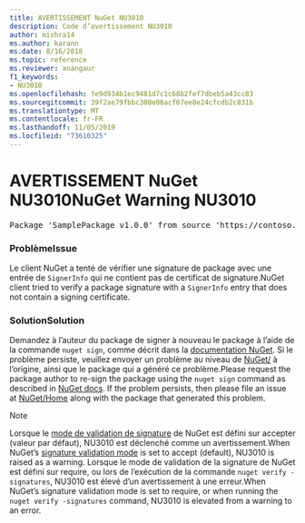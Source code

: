 ```yaml
---
title: AVERTISSEMENT NuGet NU3010
description: Code d’avertissement NU3010
author: mishra14
ms.author: karann
ms.date: 8/16/2018
ms.topic: reference
ms.reviewer: anangaur
f1_keywords:
- NU3010
ms.openlocfilehash: fe9d934b1ec9481d7c1c68b2fef7dbeb5a43cc83
ms.sourcegitcommit: 39f2ae79fbbc308e06acf67ee8e24cfcdb2c831b
ms.translationtype: MT
ms.contentlocale: fr-FR
ms.lasthandoff: 11/05/2019
ms.locfileid: "73610325"
---
```

# <a name="nuget-warning-nu3010"></a><span data-ttu-id="85ab4-103">AVERTISSEMENT NuGet NU3010</span><span class="sxs-lookup"><span data-stu-id="85ab4-103">NuGet Warning NU3010</span></span>

<pre>Package 'SamplePackage v1.0.0' from source 'https://contoso.com/index.json': The primary signature does not have a signing certificate.</pre>

### <a name="issue"></a><span data-ttu-id="85ab4-104">Problème</span><span class="sxs-lookup"><span data-stu-id="85ab4-104">Issue</span></span>

<span data-ttu-id="85ab4-105">Le client NuGet a tenté de vérifier une signature de package avec une entrée de `SignerInfo` qui ne contient pas de certificat de signature.</span><span class="sxs-lookup"><span data-stu-id="85ab4-105">NuGet client tried to verify a package signature with a `SignerInfo` entry that does not contain a signing certificate.</span></span>


### <a name="solution"></a><span data-ttu-id="85ab4-106">Solution</span><span class="sxs-lookup"><span data-stu-id="85ab4-106">Solution</span></span>

<span data-ttu-id="85ab4-107">Demandez à l’auteur du package de signer à nouveau le package à l’aide de la commande `nuget sign`, comme décrit dans la [documentation NuGet](https://docs.microsoft.com/nuget/create-packages/sign-a-package). Si le problème persiste, veuillez envoyer un problème au niveau de [NuGet/](https://github.com/NuGet/Home/issues) à l’origine, ainsi que le package qui a généré ce problème.</span><span class="sxs-lookup"><span data-stu-id="85ab4-107">Please request the package author to re-sign the package using the `nuget sign` command as described in [NuGet docs](https://docs.microsoft.com/nuget/create-packages/sign-a-package). If the problem persists, then please file an issue at [NuGet/Home](https://github.com/NuGet/Home/issues) along with the package that generated this problem.</span></span>


> [!Note]
> <span data-ttu-id="85ab4-108">Lorsque le [mode de validation de signature](https://docs.microsoft.com/nuget/consume-packages/installing-signed-packages#configure-package-signature-requirements) de NuGet est défini sur accepter (valeur par défaut), NU3010 est déclenché comme un avertissement.</span><span class="sxs-lookup"><span data-stu-id="85ab4-108">When NuGet’s [signature validation mode](https://docs.microsoft.com/nuget/consume-packages/installing-signed-packages#configure-package-signature-requirements) is set to accept (default), NU3010 is raised as a warning.</span></span> <span data-ttu-id="85ab4-109">Lorsque le mode de validation de la signature de NuGet est défini sur require, ou lors de l’exécution de la commande `nuget verify -signatures`, NU3010 est élevé d’un avertissement à une erreur.</span><span class="sxs-lookup"><span data-stu-id="85ab4-109">When NuGet’s signature validation mode is set to require, or when running the `nuget verify -signatures` command, NU3010 is elevated from a warning to an error.</span></span> 